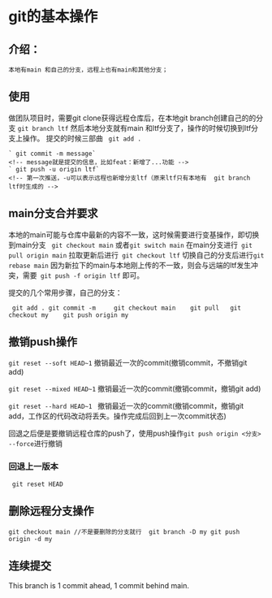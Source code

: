 # git的基本操作
## 介绍：
    本地有main 和自己的分支，远程上也有main和其他分支；
## 使用
做团队项目时，需要git clone获得远程仓库后，在本地git branch创建自己的的分支
     `git branch ltf` 
然后本地分支就有main 和ltf分支了，操作的时候切换到ltf分支上操作。
提交的时候三部曲 
    ` git add .`

    ` git commit -m message`
    <!-- message就是提交的信息，比如feat：新增了...功能 -->
    ` git push -u origin ltf` 
    <!-- 第一次推送，-u可以表示远程也新增分支ltf（原来ltf只有本地有  git branch ltf时生成的 -->
## main分支合并要求
   本地的main可能与仓库中最新的内容不一致，这时候需要进行变基操作，即切换到main分支
` git checkout main` 或者` git switch main `
    在main分支进行` git pull origin main` 拉取更新后进行` git checkout ltf` 切换自己的分支后进行` git rebase main `
   因为新拉下的main与本地刚上传的不一致，则会与远端的ltf发生冲突，需要` git push -f origin ltf`  即可。

 提交的几个常用步骤，自己的分支：

` git add . git commit -m     git checkout main    git pull   git checkout my    git push origin my`

## 撤销push操作 
`git reset --soft HEAD~1`
撤销最近一次的commit(撤销commit，不撤销git add)

`git reset --mixed HEAD~1`
撤销最近一次的commit(撤销commit，撤销git add)

`git reset --hard HEAD~1 `
撤销最近一次的commit(撤销commit，撤销git add，工作区的代码改动将丢失。操作完成后回到上一次commit状态)

回退之后便是要撤销远程仓库的push了，使用push操作`git push origin <分支> --force`进行撤销
### 回退上一版本  
` git reset HEAD`

## 删除远程分支操作 
`git checkout main //不是要删除的分支就行 
 git branch -D my
 git push origin -d my 
`

## 连续提交
This branch is 1 commit ahead, 1 commit behind main.

